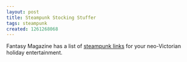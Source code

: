 ```yaml
---
layout: post
title: Steampunk Stocking Stuffer
tags: steampunk
created: 1261268068
---
```

Fantasy Magazine has a list of [steampunk links](http://www.fantasy-magazine.com/2009/12/steampunk-links-for-december-18-2009/) for your neo-Victorian holiday entertainment.
